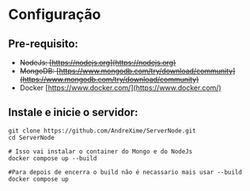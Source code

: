 # Configuração
## Pre-requisito:
- ~~NodeJs: [https://nodejs.org](https://nodejs.org)~~
- ~~MongoDB: [https://www.mongodb.com/try/download/community](https://www.mongodb.com/try/download/community)~~
- Docker [https://www.docker.com/](https://www.docker.com/)

## Instale e inicie o servidor:
```
git clone https://github.com/AndreXime/ServerNode.git
cd ServerNode

# Isso vai instalar o container do Mongo e do NodeJs
docker compose up --build 

#Para depois de encerra o build não é necassario mais usar --build
docker compose up
```
